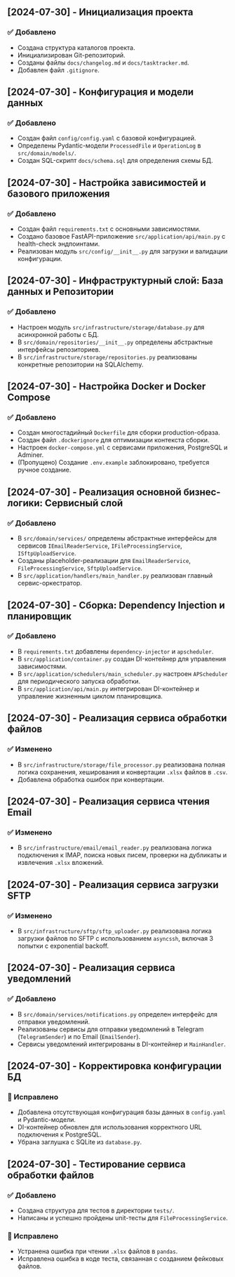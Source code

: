 ## [2024-07-30] - Инициализация проекта

### ✅ Добавлено
- Создана структура каталогов проекта.
- Инициализирован Git-репозиторий.
- Созданы файлы `docs/changelog.md` и `docs/tasktracker.md`.
- Добавлен файл `.gitignore`.

## [2024-07-30] - Конфигурация и модели данных

### ✅ Добавлено
- Создан файл `config/config.yaml` с базовой конфигурацией.
- Определены Pydantic-модели `ProcessedFile` и `OperationLog` в `src/domain/models/`.
- Создан SQL-скрипт `docs/schema.sql` для определения схемы БД.

## [2024-07-30] - Настройка зависимостей и базового приложения

### ✅ Добавлено
- Создан файл `requirements.txt` с основными зависимостями.
- Создано базовое FastAPI-приложение `src/application/api/main.py` с health-check эндпоинтами.
- Реализован модуль `src/config/__init__.py` для загрузки и валидации конфигурации.

## [2024-07-30] - Инфраструктурный слой: База данных и Репозитории

### ✅ Добавлено
- Настроен модуль `src/infrastructure/storage/database.py` для асинхронной работы с БД.
- В `src/domain/repositories/__init__.py` определены абстрактные интерфейсы репозиториев.
- В `src/infrastructure/storage/repositories.py` реализованы конкретные репозитории на SQLAlchemy.

## [2024-07-30] - Настройка Docker и Docker Compose

### ✅ Добавлено
- Создан многостадийный `Dockerfile` для сборки production-образа.
- Создан файл `.dockerignore` для оптимизации контекста сборки.
- Настроен `docker-compose.yml` с сервисами приложения, PostgreSQL и Adminer.
- (Пропущено) Создание `.env.example` заблокировано, требуется ручное создание.

## [2024-07-30] - Реализация основной бизнес-логики: Сервисный слой

### ✅ Добавлено
- В `src/domain/services/` определены абстрактные интерфейсы для сервисов `IEmailReaderService`, `IFileProcessingService`, `ISftpUploadService`.
- Созданы placeholder-реализации для `EmailReaderService`, `FileProcessingService`, `SftpUploadService`.
- В `src/application/handlers/main_handler.py` реализован главный сервис-оркестратор.

## [2024-07-30] - Сборка: Dependency Injection и планировщик

### ✅ Добавлено
- В `requirements.txt` добавлены `dependency-injector` и `apscheduler`.
- В `src/application/container.py` создан DI-контейнер для управления зависимостями.
- В `src/application/schedulers/main_scheduler.py` настроен `APScheduler` для периодического запуска обработки.
- В `src/application/api/main.py` интегрирован DI-контейнер и управление жизненным циклом планировщика.

## [2024-07-30] - Реализация сервиса обработки файлов

### ✅ Изменено
- В `src/infrastructure/storage/file_processor.py` реализована полная логика сохранения, хеширования и конвертации `.xlsx` файлов в `.csv`.
- Добавлена обработка ошибок при конвертации.

## [2024-07-30] - Реализация сервиса чтения Email

### ✅ Изменено
- В `src/infrastructure/email/email_reader.py` реализована логика подключения к IMAP, поиска новых писем, проверки на дубликаты и извлечения `.xlsx` вложений.

## [2024-07-30] - Реализация сервиса загрузки SFTP

### ✅ Изменено
- В `src/infrastructure/sftp/sftp_uploader.py` реализована логика загрузки файлов по SFTP с использованием `asyncssh`, включая 3 попытки с exponential backoff.

## [2024-07-30] - Реализация сервиса уведомлений

### ✅ Добавлено
- В `src/domain/services/notifications.py` определен интерфейс для отправки уведомлений.
- Реализованы сервисы для отправки уведомлений в Telegram (`TelegramSender`) и по Email (`EmailSender`).
- Сервисы уведомлений интегрированы в DI-контейнер и `MainHandler`.

## [2024-07-30] - Корректировка конфигурации БД

### 🐞 Исправлено
- Добавлена отсутствующая конфигурация базы данных в `config.yaml` и Pydantic-модели.
- DI-контейнер обновлен для использования корректного URL подключения к PostgreSQL.
- Убрана заглушка с SQLite из `database.py`.

## [2024-07-30] - Тестирование сервиса обработки файлов

### ✅ Добавлено
- Создана структура для тестов в директории `tests/`.
- Написаны и успешно пройдены unit-тесты для `FileProcessingService`.

### 🐞 Исправлено
- Устранена ошибка при чтении `.xlsx` файлов в `pandas`.
- Исправлена ошибка в коде теста, связанная с созданием фейковых файлов.
